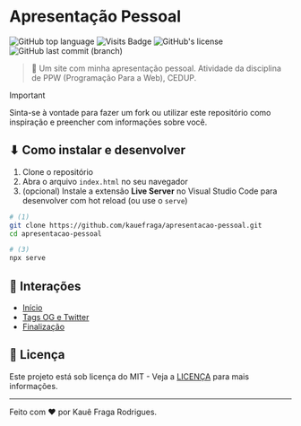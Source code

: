 # Apresentação Pessoal

![GitHub top language](https://img.shields.io/github/languages/top/kauefraga/apresentacao-pessoal)
![Visits Badge](https://badges.pufler.dev/visits/kauefraga/apresentacao-pessoal)
![GitHub's license](https://img.shields.io/github/license/kauefraga/apresentacao-pessoal)
![GitHub last commit (branch)](https://img.shields.io/github/last-commit/kauefraga/apresentacao-pessoal/main)

> 🥶 Um site com minha apresentação pessoal. Atividade da disciplina de PPW (Programação Para a Web), CEDUP.

> [!IMPORTANT]
> Sinta-se à vontade para fazer um fork ou utilizar este repositório como inspiração e preencher com informações sobre você.

## ⬇ Como instalar e desenvolver

1. Clone o repositório
2. Abra o arquivo `index.html` no seu navegador
3. (opcional) Instale a extensão **Live Server** no Visual Studio Code para desenvolver com hot reload (ou use o `serve`)

```bash
# (1)
git clone https://github.com/kauefraga/apresentacao-pessoal.git
cd apresentacao-pessoal

# (3)
npx serve
```

## 🌳 Interações

- [Início](https://twitter.com/rkauefraga/status/1766450450532798523)
- [Tags OG e Twitter](https://twitter.com/rkauefraga/status/1766477076108882340)
- [Finalização](https://twitter.com/rkauefraga/status/1766501330560917811)

## 📝 Licença

Este projeto está sob licença do MIT - Veja a [LICENÇA](https://github.com/kauefraga/apresentacao-pessoal/blob/main/LICENSE) para mais informações.

---

Feito com ❤ por Kauê Fraga Rodrigues.
